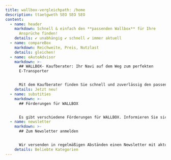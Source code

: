```yaml
---
title: wallbox-vergleichpath: /home
description: ttaetgweth SEO SEO SEO
content:
  - name: header
    markdown: Schnell & einfach den **passenden Wallbox** für Ihre
      Ansprüche finden!
    details: ✔ unabhängig ✔ schnell ✔ immer aktuell
  - name: compareBox
    markdown: Reichweite, Preis, Nutzlast
    details: gleichen!
  - name: eAutoAdvisor
    markdown: >-
      ## WALLBOX- Kaufberater: Ihr Navi auf dem Weg zum perfekten
      E-Transporter


      Mit dem Kaufberater finden Sie schnell und zuverlässig den passenden E-Transporter. Einfach Wunsch-Kriterien eingeben. Fahrzeuge vergleichen & Angebot anfordern. Gleich ausprobieren!
    details: Jetzt neu!
  - name: substities
    markdown: >-
      ## Förderungen für WALLBOX


      Es gibt verschiedene Förderungen für WALLBOX. Informieren Sie sich hier, welche für Sie in Frage kommen!
  - name: newsletter
    markdown: >-
      ## Zum Newsletter anmelden


      Wir versenden in regelmäßigen Abständen einen Newsletter mit aktuellen Themen und Neuigkeiten rund um WALLBOX. Natürlich verschicken wir keine Spam-Mails und  Sie können sich jederzeit von unserem Newsletter abmelden!
    details: Beliebte Kategorien
---
```

